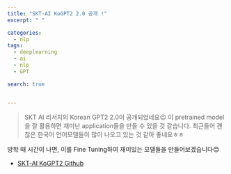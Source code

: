 ```yaml
---
title: "SKT-AI KoGPT2 2.0 공개 !"
excerpt: " "

categories: 
  - nlp
tags: 
  - deeplearning
  - ai
  - nlp
  - GPT

search: true


---
```


> SKT AI 리서치의 Korean GPT2 2.0이 공개되었네요😉 이 pretrained model을 잘 활용하면 재미난 application들을 만들 수 있을 것 같습니다. 최근들어 괜찮은 한국어 언어모델들이 많이 나오고 있는 것 같아 좋네요ㅎㅎ

방학 때 시간이 나면, 이를 Fine Tuning하여 재미있는 모델들을 만들어보겠습니다😊

- [SKT-AI KoGPT2 Github](https://github.com/SKT-AI/KoGPT2)